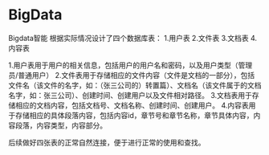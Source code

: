 # BigData
Bigdata智能
根据实际情况设计了四个数据库表：
1.用户表
2.文件表
3.文档表
4.内容表

1.用户表用于用户的相关信息，包括用户的用户名和密码，以及用户类型（管理员/普通用户）
2.文件表用于存储相应的文件内容（文件是文档的一部分），包括文件名（该文件的名字，如：（张三公司的）转置篇）、文档名（该文件属于的文档名字，如：张三公司）、创建时间、创建用户以及文件相对路径。
3.文档表用于存储相应的文档内容，包括文档号、文档名称、创建时间、创建用户。
4.内容表用于存储相应的具体段落内容，包括内容id，章节号和章节名称，章节具体内容，内容段落，内容类型，内容部分。

后续做好四张表的正常自然连接，便于进行正常的使用和查找。
